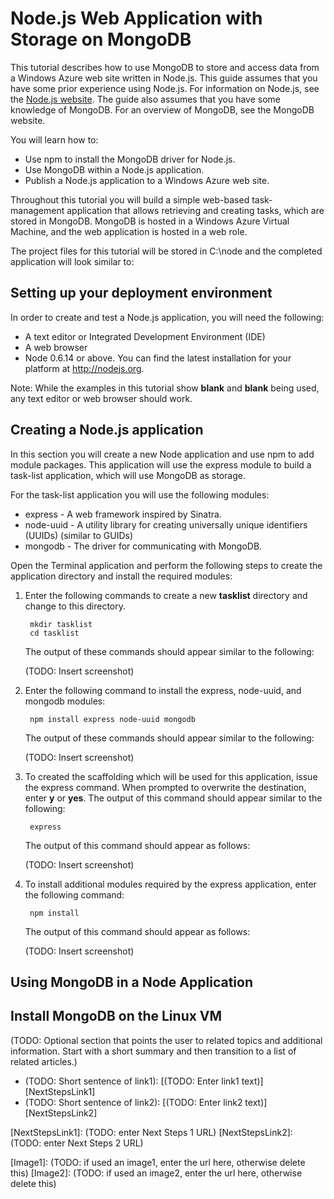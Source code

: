 # Node.js Web Application with Storage on MongoDB

This tutorial describes how to use MongoDB to store and access data from a Windows Azure web site written in Node.js. This guide assumes that you have some prior experience using Node.js. For information on Node.js, see the [Node.js website]. The guide also assumes that you have some knowledge of MongoDB. For an overview of MongoDB, see the MongoDB website.

You will learn how to:

* Use npm to install the MongoDB driver for Node.js.
* Use MongoDB within a Node.js application.
* Publish a Node.js application to a Windows Azure web site.

Throughout this tutorial you will build a simple web-based task-management application that allows retrieving and creating tasks, which are stored in MongoDB. MongoDB is hosted in a Windows Azure Virtual Machine, and the web application is hosted in a web role.
 
The project files for this tutorial will be stored in C:\node and the completed application will look similar to:


## Setting up your deployment environment

In order to create and test a Node.js application, you will need the following:

* A text editor or Integrated Development Environment (IDE)
* A web browser
* Node 0.6.14 or above. You can find the latest installation for your platform at http://nodejs.org.

Note: While the examples in this tutorial show **blank** and **blank** being used, any text editor or web browser should work.

## Creating a Node.js application

In this section you will create a new Node application and use npm to add module packages. This application will use the express module to build a task-list application, which will use MongoDB as storage.
 
For the task-list application you will use the following modules:

* express - A web framework inspired by Sinatra.
* node-uuid - A utility library for creating universally unique identifiers (UUIDs) (similar to GUIDs)
* mongodb - The driver for communicating with MongoDB.

Open the Terminal application and perform the following steps to create the application directory and install the required modules:

1. Enter the following commands to create a new **tasklist** directory and change to this directory.

	    mkdir tasklist
        cd tasklist

    The output of these commands should appear similar to the following:

    (TODO: Insert screenshot)

3. Enter the following command to install the express, node-uuid, and mongodb modules:

        npm install express node-uuid mongodb

    The output of these commands should appear similar to the following:

    (TODO: Insert screenshot)

4. To created the scaffolding which will be used for this application, issue the express command. When prompted to overwrite the destination, enter **y** or **yes**. The output of this command should appear similar to the following:

        express

    The output of this command should appear as follows:

    (TODO: Insert screenshot)

5. To install additional modules required by the express application, enter the following command:

        npm install

    The output of this command should appear as follows:

    (TODO: Insert screenshot)

## Using MongoDB in a Node Application

## Install MongoDB on the Linux VM

(TODO: Optional section that points the user to related topics and additional information.  Start with a short  summary and then transition to a list of related articles.)

* (TODO: Short sentence of link1): [(TODO: Enter link1 text)] [NextStepsLink1]
* (TODO: Short sentence of link2): [(TODO: Enter link2 text)] [NextStepsLink2]

[NextStepsLink1]: (TODO: enter Next Steps 1 URL)
[NextStepsLink2]: (TODO: enter Next Steps 2 URL)

[Node.js website]: http://nodejs.org

[Image1]: (TODO: if used an image1, enter the url here, otherwise delete this)
[Image2]: (TODO: if used an image2, enter the url here, otherwise delete this)